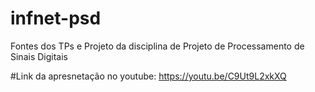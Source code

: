 # infnet-psd
Fontes dos TPs e Projeto da disciplina de Projeto de Processamento de Sinais Digitais

#Link da apresnetação no youtube: https://youtu.be/C9Ut9L2xkXQ
